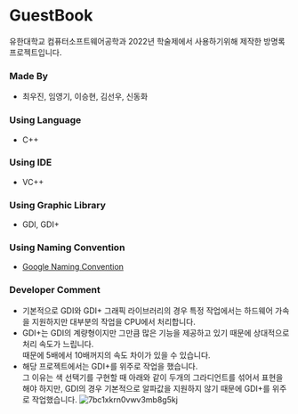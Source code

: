 # GuestBook
유한대학교 컴퓨터소프트웨어공학과 2022년 학술제에서 사용하기위해 제작한 방명록 프로젝트입니다.

### Made By
* 최우진, 임영기, 이승현, 김선우, 신동화

### Using Language
* C++

### Using IDE
* VC++

### Using Graphic Library
* GDI, GDI+

### Using Naming Convention
* [Google Naming Convention](https://google.github.io/styleguide/cppguide.html#General_Naming_Rules)

### Developer Comment
* 기본적으로 GDI와 GDI+ 그래픽 라이브러리의 경우 특정 작업에서는 하드웨어 가속을 지원하지만 대부분의 작업을 CPU에서 처리합니다.
* GDI+는 GDI의 계량형이지만 그만큼 많은 기능을 제공하고 있기 때문에 상대적으로 처리 속도가 느립니다.<br>
때문에 5배에서 10배꺼지의 속도 차이가 있을 수 있습니다.
* 해당 프로젝트에서는 GDI+를 위주로 작업을 했습니다.<br>
그 이유는 색 선택기를 구현할 때 아래와 같이 두개의 그라디언트를 섞어서 표현을해야 하지만, GDI의 경우 기본적으로 알파값을 지원하지 않기 때문에 GDI+를 위주로 작업했습니다.
![7bc1xkrn0vwv3mb8g5kj](https://user-images.githubusercontent.com/38973547/199628185-6dbf94a8-e34b-4df3-88ed-c2b458e22b1a.jpg)
